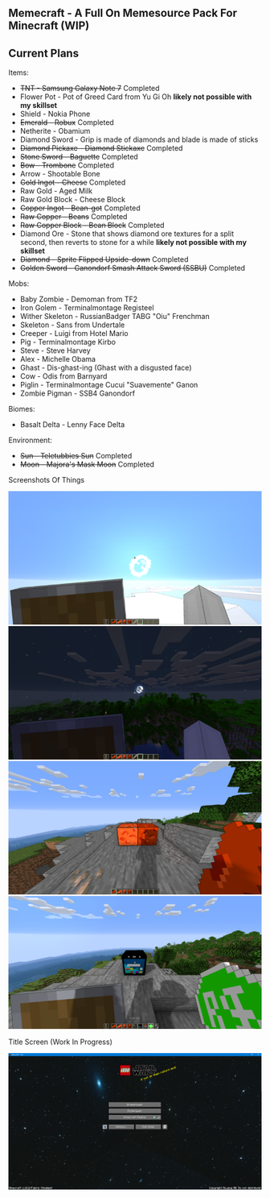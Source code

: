## Memecraft - A Full On Memesource Pack For Minecraft (WIP)

Current Plans
-------------
Items:
- ~~TNT - Samsung Galaxy Note 7~~ Completed
- Flower Pot - Pot of Greed Card from Yu Gi Oh **likely not possible with my skillset**
- Shield - Nokia Phone
- ~~Emerald - Robux~~ Completed
- Netherite - Obamium
- Diamond Sword - Grip is made of diamonds and blade is made of sticks
- ~~Diamond Pickaxe - Diamond Stickaxe~~ Completed
- ~~Stone Sword - Baguette~~ Completed
- ~~Bow - Trombone~~ Completed
- Arrow - Shootable Bone
- ~~Gold Ingot - Cheese~~ Completed
- Raw Gold - Aged Milk
- Raw Gold Block - Cheese Block
- ~~Copper Ingot - Bean-got~~ Completed
- ~~Raw Copper - Beans~~ Completed
- ~~Raw Copper Block - Bean Block~~ Completed
- Diamond Ore - Stone that shows diamond ore textures for a split second, then reverts to stone for a while **likely not possible with my skillset**
- ~~Diamond - Sprite Flipped Upside-down~~ Completed
- ~~Golden Sword - Ganondorf Smash Attack Sword (SSBU)~~ Completed

Mobs:
- Baby Zombie - Demoman from TF2
- Iron Golem - Terminalmontage Registeel
- Wither Skeleton - RussianBadger TABG "Oiu" Frenchman
- Skeleton - Sans from Undertale
- Creeper - Luigi from Hotel Mario
- Pig - Terminalmontage Kirbo
- Steve - Steve Harvey
- Alex - Michelle Obama
- Ghast - Dis-ghast-ing (Ghast with a disgusted face)
- Cow - Odis from Barnyard
- Piglin - Terminalmontage Cucui "Suavemente" Ganon
- Zombie Pigman - SSB4 Ganondorf

Biomes:
- Basalt Delta - Lenny Face Delta

Environment:
- ~~Sun - Teletubbies Sun~~ Completed
- ~~Moon - Majora's Mask Moon~~ Completed

Screenshots Of Things

![Sun](2022-04-16_16.02.05.png)
![Moon](2022-04-16_16.01.41.png)
![Beans](2022-04-15_15.58.22.png)
![GalaxyNote7](2022-04-18_17.35.44.png)

Title Screen (Work In Progress)

![TitleScreen](TitleScreen.png)
